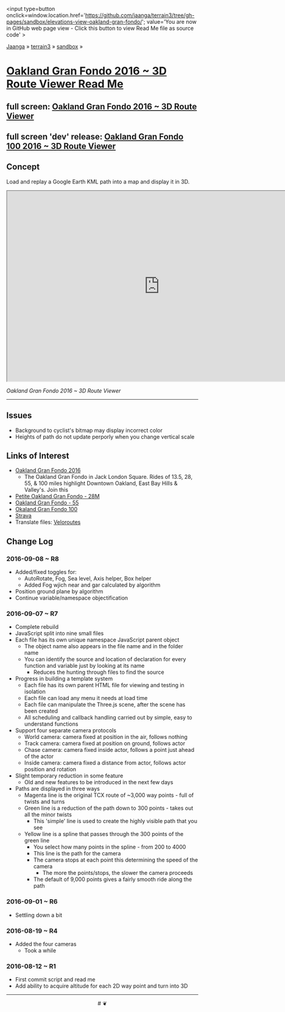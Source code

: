 <span style=display:none; >[You are now in GitHub source code view - click this link to view Read Me file as a web page]
( https://jaanga.github.io/terrain3/#sandbox/elevations-view-oakland-gran-fondo/ "View file as a web page." ) </span>
<input type=button onclick=window.location.href='https://github.com/jaanga/terrain3/tree/gh-pages/sandbox/elevations-view-oakland-gran-fondo/'; value='You are now in GitHub web page view - Click this button to view Read Me file as source code' >

[Jaanga]( http://jaanga.github.io ) &raquo; [terrain3]( https://jaanga.github.io/terrain3/ ) &raquo;
[sandbox]( https://jaanga.github.io/terrain3/#elevations/ ) &raquo;


[Oakland Gran Fondo 2016 ~ 3D Route Viewer Read Me]( https://jaanga.github.io/terrain3/#sandbox/elevations-view-oakland-gran-fondo/ )
===


## full screen: [Oakland Gran Fondo 2016 ~ 3D Route Viewer]( https://jaanga.github.io/terrain3/sandbox/elevations-view-oakland-gran-fondo/index.html )
## full screen 'dev' release: [Oakland Gran Fondo 100 2016 ~ 3D Route Viewer]( https://jaanga.github.io/terrain3/sandbox/elevations-view-oakland-gran-fondo/dev/index.html )

## Concept

Load and replay a Google Earth KML path into a map and display it in 3D.


<img src="" style=display:none; width=800 >

<iframe src="https://jaanga.github.io/terrain3/sandbox/elevations-view-oakland-gran-fondo/index.html" width=800px height=500px onload=this.contentWindow.controls.enableZoom=false; ></iframe>

_Oakland Gran Fondo 2016 ~ 3D Route Viewer_

***

## Issues

* Background to cyclist's bitmap may display incorrect color
* Heights of path do not update perporly when you change vertical scale


## Links of Interest


* [Oakland Gran Fondo 2016]( http://www.oaklandgranfondo.com/ )
	* The Oakland Gran Fondo in Jack London Square. Rides of 13.5, 28, 55, &amp; 100 miles highlight Downtown Oakland, East Bay Hills &amp; Valley&#039;s.  Join this
* [Petite Oakland Gran Fondo - 28M]( https://www.strava.com/routes/6190234 )
* [Oakland Gran Fondo - 55]( https://www.strava.com/routes/5700000 )
* [Okaland Gran Fondo 100]( https://www.strava.com/routes/5698881 )
* [Strava]( https://www.strava.com/onboarding )
* Translate files: [Veloroutes]( http://veloroutes.org/upload/ )
## Change Log


### 2016-09-08 ~ R8

* Added/fixed toggles for:
	* AutoRotate, Fog, Sea level, Axis helper, Box helper
	* Added Fog wjich near and gar calculated by algorithm
* Position ground plane by algorithm
* Continue variable/namespace objectification
  
 
### 2016-09-07 ~ R7

* Complete rebuild
* JavaScript split into nine small files
* Each file has its own unique namespace JavaScript parent object
	* The object name also appears in the file name and in the folder name
	* You can identify the source and location of declaration for every function and variable just by looking at its name
		* Reduces the hunting through files to find the source
* Progress in building a template system
	* Each file has its own parent HTML file for viewing and testing in isolation
	* Each file can load any menu it needs at load time
	* Each file can manipulate the Three.js scene, after the scene has been created
	* All scheduling and callback handling carried out by simple, easy to understand functions
* Support four separate camera protocols
	* World camera: camera fixed at position in the air, follows nothing
	* Track camera: camera fixed at position on ground, follows actor
	* Chase camera: camera fixed inside actor, follows a point just ahead of the actor
	* Inside camera: camera fixed a distance from actor, follows actor position and rotation
* Slight temporary reduction in some feature
	* Old and new features to be introduced in the next few days
* Paths are displayed in three ways
	* Magenta line is the original TCX route of ~3,000 way points - full of twists and turns
	* Green line is a reduction of the path down to 300 points - takes out all the minor twists
		* This 'simple' line is used to create the highly visible path that you see
	* Yellow line is a spline that passes through the 300 points of the green line
		* You select how many points in the spline - from 200 to 4000
		* This line is the path for the camera
		* The camera stops at each point this determining the speed of the camera
			* The more the points/stops, the slower the camera proceeds
		* The default of 9,000 points gives a fairly smooth ride along the path

### 2016-09-01 ~ R6

* Settling down a bit

### 2016-08-19 ~ R4

* Added the four cameras
	* Took a while


### 2016-08-12 ~ R1

* First commit script and read me
* Add ability to acquire altitude for each 2D way point and turn into 3D



***

<center title='Jaanga ~ your 3D happy place' >
# <a href=javascript:window.scrollTo(0,0); style=text-decoration:none; > ❦ </a>
</center>
